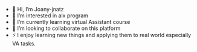 - 👋 Hi, I’m Joany-jnatz
- 👀 I’m interested in alx program
- 🌱 I’m currently learning virtual Assistant course
- 💞️ I’m looking to collaborate on this platform
- ⚡ I enjoy learning new things and applying them to real world especially VA tasks.<!---y-jnatz/Joany-jnatz is a ✨ special ✨ repository because its `README.md` (this file) appears on your GitHub profile.
You can click the Preview link to take a look at your changes.
--->
